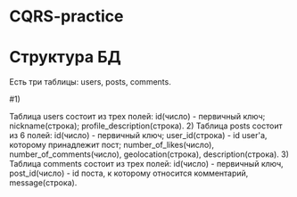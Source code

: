 # CQRS-practice
# Структура БД
Есть три таблицы: users, posts, comments.


#1)

Таблица users состоит из трех полей: id(число) - первичный ключ; nickname(строка); profile_description(строка).
$2)$ Таблица posts состоит из 6 полей: id(число) - первичный ключ; user_id(строка) - id user'а, которому принадлежит пост; number_of_likes(число), number_of_comments(число), geolocation(строка), description(строка).
$3)$ Таблица comments состоит из трех полей: id(число) - первичный ключ, post_id(число) - id поста, к которому относится комментарий, message(строка).
